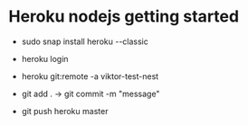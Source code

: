 # Heroku nodejs getting started

- sudo snap install heroku --classic

- heroku login

- heroku git:remote -a viktor-test-nest

- git add . -> git commit -m "message"

- git push heroku master